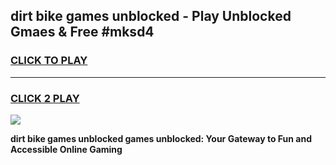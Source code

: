 
## dirt bike games unblocked - Play Unblocked Gmaes & Free #mksd4
<h3>
<a href="https://premium.freeplayer.one?title=dirt_bike_games_unblocked&ref=01M">CLICK TO PLAY</a></h3>
<hr>

<h3>
<a href="https://premium.freeplayer.one?title=dirt_bike_games_unblocked&ref=01M">CLICK 2 PLAY</a>
  
</h3>

<a href="https://premium.freeplayer.one?title=dirt_bike_games_unblocked&ref=01M"><img src="https://clearcache.store/games.png"></a>


**dirt bike games unblocked games unblocked: Your Gateway to Fun and Accessible Online Gaming**
